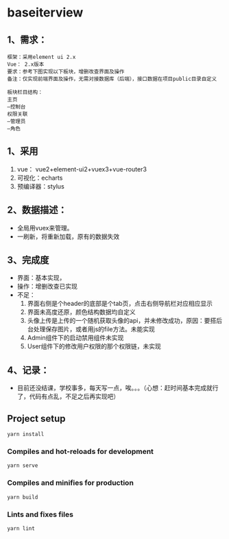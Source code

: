 # baseiterview

## 1、需求：
```
框架：采用element ui 2.x
Vue： 2.x版本
要求：参考下图实现以下板块，增删改查界面及操作
备注：仅实现前端界面及操作，无需对接数据库（后端），接口数据在项目public目录自定义

板块栏目结构：
主页
—控制台
权限关联
—管理员
—角色
```
## 1、采用
  1. vue： vue2+element-ui2+vuex3+vue-router3
  2. 可视化：echarts
  3. 预编译器：stylus
## 2、数据描述：
  - 全局用vuex来管理。
  - 一刷新，将重新加载，原有的数据失效
## 3、完成度
  - 界面：基本实现，
  - 操作：增删改查已实现
  - 不足：
    1. 界面右侧是个header的底部是个tab页，点击右侧导航栏对应相应显示
    2. 界面未高度还原，颜色结构数据均自定义
    3. 头像上传是上传的一个随机获取头像的api，并未修改成功，原因：要搭后台处理保存图片，或者用js的file方法。未能实现
    3. Admin组件下的启动禁用组件未实现
    4. User组件下的修改用户权限的那个权限链，未实现
## 4、记录：
  - 目前还没结课，学校事多，每天写一点，唉。。。（心想：赶时间基本完成就行了，代码有点乱，不足之后再实现吧）

## Project setup
```
yarn install
```

### Compiles and hot-reloads for development
```
yarn serve
```

### Compiles and minifies for production
```
yarn build
```

### Lints and fixes files
```
yarn lint
```
